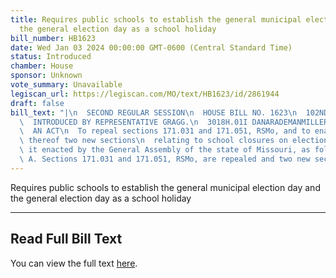 ```yaml
---
title: Requires public schools to establish the general municipal election day and
  the general election day as a school holiday
bill_number: HB1623
date: Wed Jan 03 2024 00:00:00 GMT-0600 (Central Standard Time)
status: Introduced
chamber: House
sponsor: Unknown
vote_summary: Unavailable
legiscan_url: https://legiscan.com/MO/text/HB1623/id/2861944
draft: false
bill_text: "|\n  SECOND REGULAR SESSION\n  HOUSE BILL NO. 1623\n  102ND GENERAL ASSEMBLY\n\
  \  INTRODUCED BY REPRESENTATIVE GRAGG.\n  3018H.01I DANARADEMANMILLER,ChiefClerk\n\
  \  AN ACT\n  To repeal sections 171.031 and 171.051, RSMo, and to enact in lieu\
  \ thereof two new sections\n  relating to school closures on election days.\n  Be\
  \ it enacted by the General Assembly of the state of Missouri, as follows:\n  Section\
  \ A. Sections 171.031 and 171.051, RSMo, are repealed and two new sections"
---
```

Requires public schools to establish the general municipal election day and the general election day as a school holiday

---

## Read Full Bill Text

You can view the full text [here](https://legiscan.com/MO/text/HB1623/id/2861944).
